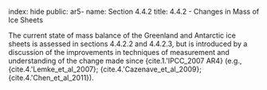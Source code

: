 index: hide
public: ar5-
name: Section 4.4.2
title: 4.4.2 - Changes in Mass of Ice Sheets

The current state of mass balance of the Greenland and Antarctic ice sheets is assessed in sections 4.4.2.2 and 4.4.2.3, but is introduced by a discussion of the improvements in techniques of measurement and understanding of the change made since {cite.1.'IPCC_2007 AR4} (e.g., {cite.4.'Lemke_et_al_2007}; {cite.4.'Cazenave_et_al_2009}; {cite.4.'Chen_et_al_2011}).
